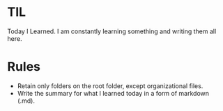 # TIL
Today I Learned. I am constantly learning something and writing them all here.

# Rules
- Retain only folders on the root folder, except organizational files.
- Write the summary for what I learned today in a form of markdown (.md).
